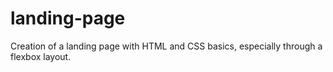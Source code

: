 # landing-page

Creation of a landing page with HTML and CSS basics, especially through a flexbox layout.
